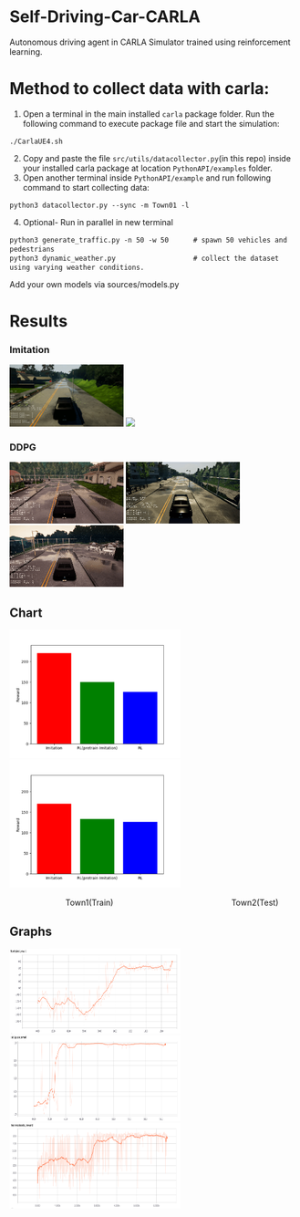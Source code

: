 # Self-Driving-Car-CARLA
 Autonomous driving agent in CARLA Simulator trained using reinforcement learning.
 
 # Method to collect data with carla:
 1. Open a terminal in the main installed `carla` package folder. Run the following command to execute package file and start the simulation:
  ``` 
  ./CarlaUE4.sh  
  ``` 
  2. Copy and paste the file `src/utils/datacollector.py`(in this repo) inside your installed carla package at location `PythonAPI/examples` folder.
  3. Open another terminal inside `PythonAPI/example` and run following command to start collecting data:
  ``` 
  python3 datacollector.py --sync -m Town01 -l  
  ```
  4. Optional- Run in parallel in new terminal 
  ```
  python3 generate_traffic.py -n 50 -w 50      # spawn 50 vehicles and pedestrians 
  python3 dynamic_weather.py                   # collect the dataset using varying weather conditions. 
  ```


Add your own models via sources/models.py

# Results

### Imitation
<img src="./assets/imitation1.gif" width="200"/>   <img src="./assets/imitation2.gif" width="200"/>

### DDPG
![image](./assets/avoid.gif)    ![image](./assets/straight.gif) ![image](./assets/turn.gif)

## Chart
<img src="./assets/result1.png" width="300"/>       <img src="./assets/result2.png" width="300"/>


&ensp;&ensp;&ensp;&ensp;&ensp;&ensp;&ensp;&ensp;&ensp;&ensp;&ensp;&ensp;&ensp;&ensp;Town1(Train) &ensp;&ensp;&ensp;&ensp;&ensp;&ensp;&ensp;&ensp;&ensp;&ensp;&ensp;&ensp;&ensp;&ensp;&ensp;&ensp;&ensp;&ensp;&ensp;&ensp;&ensp;&ensp;&ensp;&ensp;&ensp;&ensp;&ensp;&ensp;&ensp;Town2(Test)  

## Graphs

<img src="./assets/pendulum-v0.png" width="300" height = "150"/>     <img src="./assets/MountainCarContinuous-v0.png" width="300" height = "150"/>      <img src="./assets/LunarLanderContinuous-v2.png" width="300" height = "150"/>   


